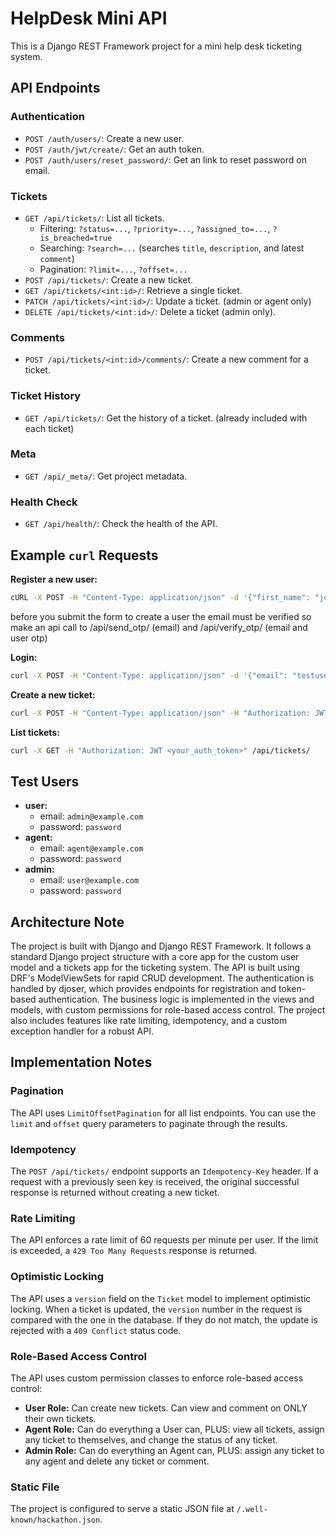 # HelpDesk Mini API

This is a Django REST Framework project for a mini help desk ticketing system.

## API Endpoints

### Authentication

*   `POST /auth/users/`: Create a new user.
*   `POST /auth/jwt/create/`: Get an auth token.
*   `POST /auth/users/reset_password/`: Get an link to reset password on email.

### Tickets

*   `GET /api/tickets/`: List all tickets.
    *   Filtering: `?status=...`, `?priority=...`, `?assigned_to=...`, `?is_breached=true`
    *   Searching: `?search=...` (searches `title`, `description`, and latest `comment`)
    *   Pagination: `?limit=...`, `?offset=...`
*   `POST /api/tickets/`: Create a new ticket.
*   `GET /api/tickets/<int:id>/`: Retrieve a single ticket.
*   `PATCH /api/tickets/<int:id>/`: Update a ticket. (admin or agent only)
*   `DELETE /api/tickets/<int:id>/`: Delete a ticket (admin only).

### Comments

*   `POST /api/tickets/<int:id>/comments/`: Create a new comment for a ticket.

### Ticket History

*   `GET /api/tickets/`: Get the history of a ticket. (already included with each ticket)

### Meta

*   `GET /api/_meta/`: Get project metadata.

### Health Check

*   `GET /api/health/`: Check the health of the API.

## Example `curl` Requests

**Register a new user:**

```bash
cURL -X POST -H "Content-Type: application/json" -d '{"first_name": "john", "last_name": "doe", "email": "john@domain.com", "username": "testuser", "password": "testpassword", "re_password": "testpassword", "role": "user"}' /auth/users/
```
before you submit the form to create a user the email must be verified so make an api call to /api/send_otp/ (email) and /api/verify_otp/ (email and user otp) 

**Login:**

```bash
curl -X POST -H "Content-Type: application/json" -d '{"email": "testuser@domain.com", "password": "testpassword"}' /auth/jwt/create/
```

**Create a new ticket:**

```bash
curl -X POST -H "Content-Type: application/json" -H "Authorization: JWT <your_auth_token>" -d '{"title": "New Ticket", "description": "This is a new ticket."}' /api/tickets/
```

**List tickets:**

```bash
curl -X GET -H "Authorization: JWT <your_auth_token>" /api/tickets/
```

## Test Users

*   **user:**
    *   email: `admin@example.com`
    *   password: `password`
*   **agent:**
    *   email: `agent@example.com`
    *   password: `password`
*   **admin:**
    *   email: `user@example.com`
    *   password: `password`

## Architecture Note

The project is built with Django and Django REST Framework. It follows a standard Django project structure with a core app for the custom user model and a tickets app for the ticketing system. The API is built using DRF's ModelViewSets for rapid CRUD development. The authentication is handled by djoser, which provides endpoints for registration and token-based authentication. The business logic is implemented in the views and models, with custom permissions for role-based access control. The project also includes features like rate limiting, idempotency, and a custom exception handler for a robust API.

## Implementation Notes

### Pagination

The API uses `LimitOffsetPagination` for all list endpoints. You can use the `limit` and `offset` query parameters to paginate through the results.

### Idempotency

The `POST /api/tickets/` endpoint supports an `Idempotency-Key` header. If a request with a previously seen key is received, the original successful response is returned without creating a new ticket.

### Rate Limiting

The API enforces a rate limit of 60 requests per minute per user. If the limit is exceeded, a `429 Too Many Requests` response is returned.

### Optimistic Locking

The API uses a `version` field on the `Ticket` model to implement optimistic locking. When a ticket is updated, the `version` number in the request is compared with the one in the database. If they do not match, the update is rejected with a `409 Conflict` status code.

### Role-Based Access Control

The API uses custom permission classes to enforce role-based access control:

*   **User Role:** Can create new tickets. Can view and comment on ONLY their own tickets.
*   **Agent Role:** Can do everything a User can, PLUS: view all tickets, assign any ticket to themselves, and change the status of any ticket.
*   **Admin Role:** Can do everything an Agent can, PLUS: assign any ticket to any agent and delete any ticket or comment.

### Static File

The project is configured to serve a static JSON file at `/.well-known/hackathon.json`.
